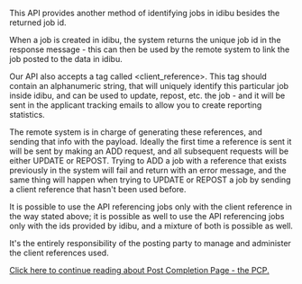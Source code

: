 This API provides another method of identifying jobs in idibu besides the returned job id.

When a job is created in idibu, the system returns the unique job id in the response message - this can then be used by the remote system to link the job posted to the data in idibu. 

Our API also accepts a tag called <client_reference>. This tag should contain an alphanumeric string, that will uniquely identify this particular job inside idibu, and can be used to update, repost, etc. the job - and it will be sent in the applicant tracking emails to allow you to create reporting statistics.

The remote system is in charge of generating these references, and sending that info with the payload. Ideally the first time a reference is sent it will be sent by making an ADD request, and all subsequent requests will be either UPDATE or REPOST. Trying to ADD a job with a reference that exists previously in the system will fail and return with an error message, and the same thing will happen when trying to UPDATE or REPOST a job by sending a client reference that hasn't been used before.

It is possible to use the API referencing jobs only with the client reference in the way stated above; it is possible as well to use the API referencing jobs only with the ids provided by idibu, and a mixture of both is possible as well.

It's the entirely responsibility of the posting party to manage and administer the client references used.

<a href="https://github.com/oneworldmarket/idibu-api/blob/master/api-v3/pcp.md">Click here to continue reading about Post Completion Page - the PCP.</a>
